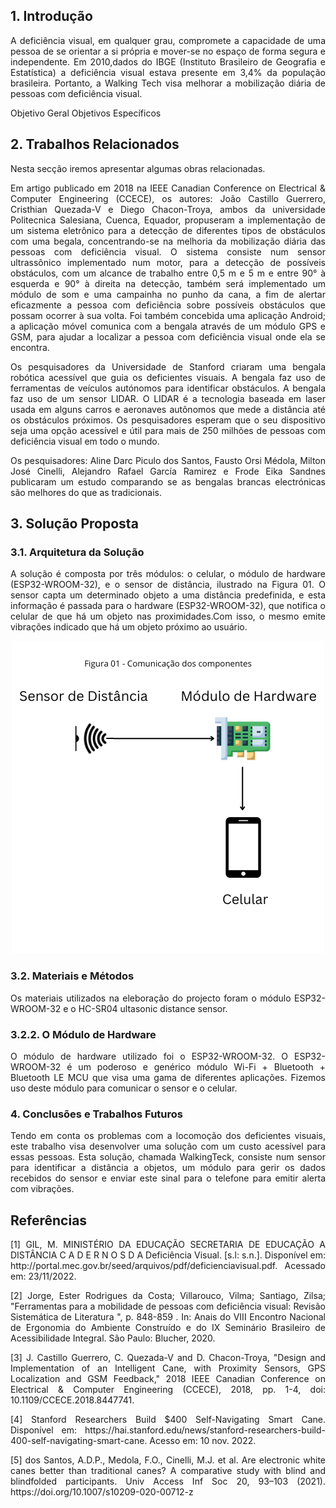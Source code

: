 <h2>1. Introdução</h2>
<p align="justify">
A deficiência visual, em qualquer grau, compromete a capacidade de uma pessoa de se orientar a si própria e
mover-se no espaço de forma segura e independente. Em 2010,dados do IBGE (Instituto Brasileiro de Geografia e Estatística) a deficiência visual estava presente em 3,4% da população brasileira. 
  Portanto, a Walking Tech visa melhorar a mobilização diária de pessoas com deficiência visual.
</p>

Objetivo Geral
Objetivos Específicos
<h2>2. Trabalhos Relacionados</h2>
<p align="justify">
Nesta secção iremos apresentar algumas obras relacionadas.
</p>
<p align="justify">
Em artigo publicado em 2018 na IEEE Canadian Conference on Electrical & Computer Engineering (CCECE), os autores: João Castillo Guerrero, Cristhian Quezada-V e Diego Chacon-Troya, ambos da universidade Politecnica Salesiana, Cuenca, Equador, propuseram a implementação de um sistema eletrônico para a detecção de diferentes tipos de obstáculos com uma begala, concentrando-se na melhoria da mobilização diária das pessoas com deficiência visual. O sistema consiste num sensor ultrassônico implementado num motor, para a detecção de possíveis obstáculos, com um alcance de trabalho entre 0,5 m e 5 m e entre 90° à esquerda e 90° à direita na detecção, também será implementado um módulo de som e uma campainha no punho da cana, a fim de alertar eficazmente a pessoa com deficiência sobre possíveis obstáculos que possam ocorrer à sua volta. Foi também concebida uma aplicação Android; a aplicação móvel comunica com a bengala através de um módulo GPS e GSM, para ajudar a localizar a pessoa com deficiência visual onde ela se encontra.
</p>


<p align="justify">
  Os pesquisadores da Universidade de Stanford criaram uma bengala robótica acessível que guia os deficientes visuais. A bengala faz uso de ferramentas de veículos autónomos para identificar obstáculos. A bengala faz uso de um sensor LIDAR. O LIDAR é a tecnologia baseada em laser usada em alguns carros e aeronaves autônomos que mede a distância até os obstáculos próximos.
  Os pesquisadores esperam que o seu dispositivo seja uma opção acessível e útil para mais de 250 milhões de pessoas com deficiência visual em todo o mundo.
</p>

<p align="justify">
Os pesquisadores: Aline Darc Piculo dos Santos, Fausto Orsi Médola, Milton José Cinelli, Alejandro Rafael García Ramirez e Frode Eika Sandnes publicaram um estudo comparando se as bengalas brancas electrónicas são melhores do que as tradicionais.
</p>

## 3. Solução Proposta

### 3.1. Arquitetura da Solução
<p align="justify">
A solução é composta por três módulos: o celular, o módulo de hardware (ESP32-WROOM-32), e o sensor de distância, ilustrado na Figura 01. 
O sensor capta um determinado objeto a uma distância predefinida, e esta informação é passada para o hardware (ESP32-WROOM-32), que notifica o celular de que há um objeto nas proximidades.Com isso, o mesmo emite vibrações indicado que há um objeto próximo ao usuário.
 </p>
 
<p align="center">
<img src="imgs/mdls_comp.png" />
</p>

### 3.2. Materiais e Métodos
<p align="justify">
Os materiais utilizados na eleboração do projecto foram o módulo ESP32-WROOM-32 e o HC-SR04 ultasonic distance sensor. 
</p>

### 3.2.2. O Módulo de Hardware
<p align="justify">
O módulo de hardware utilizado foi o ESP32-WROOM-32. O ESP32-WROOM-32 é um poderoso e genérico módulo Wi-Fi + Bluetooth + Bluetooth LE MCU que visa uma gama de diferentes aplicações. Fizemos uso deste módulo para comunicar o sensor e o celular.
</p>

### 4. Conclusões e Trabalhos Futuros
<p align="justify">
Tendo em conta os problemas com a locomoção dos deficientes visuais, este trabalho visa desenvolver uma solução com um custo acessível para essas pessoas. Esta solução, chamada WalkingTeck, consiste num sensor para identificar a distância a objetos, um módulo para gerir os dados recebidos do sensor e enviar este sinal para o telefone para emitir alerta com vibrações.
</p>

<h2>Referências</h2>
<p align="justify">
[1] GIL, M. MINISTÉRIO DA EDUCAÇÃO SECRETARIA DE EDUCAÇÃO A DISTÂNCIA C A D E R N O S D A Deficiência Visual. [s.l: s.n.]. Disponível em: http://portal.mec.gov.br/seed/arquivos/pdf/deficienciavisual.pdf. Acessado em: 23/11/2022.
</p>
  
<p align="justify">
  [2] Jorge, Ester Rodrigues da Costa; Villarouco, Vilma; Santiago, Zilsa; "Ferramentas para a mobilidade de pessoas com deficiência visual: Revisão           Sistemática de Literatura ", p. 848-859 . In: Anais do VIII Encontro Nacional de Ergonomia do Ambiente Construído e do IX Seminário Brasileiro de         Acessibilidade Integral. São Paulo: Blucher, 2020.
 </p>
 <p align="justify">
  [3] J. Castillo Guerrero, C. Quezada-V and D. Chacon-Troya, "Design and Implementation of an Intelligent Cane, with Proximity Sensors, GPS Localization and GSM Feedback," 2018 IEEE Canadian Conference on Electrical & Computer Engineering (CCECE), 2018, pp. 1-4, doi: 10.1109/CCECE.2018.8447741.
 </p>
 
 <p align="justify">
  [4] Stanford Researchers Build $400 Self-Navigating Smart Cane. Disponível em: https://hai.stanford.edu/news/stanford-researchers-build-400-self-navigating-smart-cane. Acesso em: 10 nov. 2022. 
  </p>
  
 <p align="justify">
 [5] dos Santos, A.D.P., Medola, F.O., Cinelli, M.J. et al. Are electronic white canes better than traditional canes? A comparative study with blind and blindfolded participants. Univ Access Inf Soc 20, 93–103 (2021). https://doi.org/10.1007/s10209-020-00712-z
 </p>
 


